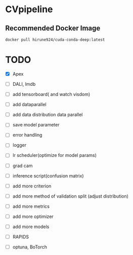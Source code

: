 # CVpipeline

## Recommended Docker Image
```
docker pull hirune924/cuda-conda-deep:latest
```
# TODO
- [x] Apex
- [ ] DALI, lmdb
- [ ] add tensorboard( and watch visdom)
- [ ] add dataparallel
- [ ] add data distribution data parallel
- [ ] save model parameter
- [ ] error handling
- [ ] logger
- [ ] lr scheduler(optimize for model params)
- [ ] grad cam
- [ ] inference script(confusion matrix)
- [ ] add more criterion
- [ ] add more method of validation split (adjust distribution)
- [ ] add more metrics
- [ ] add more optimizer
- [ ] add more models
- [ ] RAPIDS
- [ ] optuna, BoTorch


